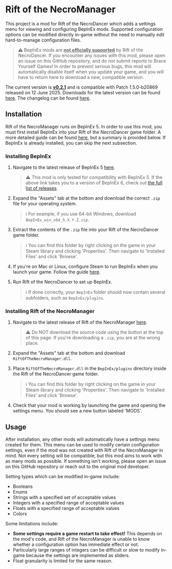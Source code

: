 # Rift of the NecroManager
This project is a mod for Rift of the NecroDancer which adds a settings menu for viewing and configuring BepInEx mods. Supported configuration options can be modified directly in-game without the need to manually edit hard-to-manage configuration files.

> ⚠️ BepInEx mods are <ins>**not officially supported**</ins> by Rift of the NecroDancer. If you encounter any issues with this mod, please open an issue on this GitHub repository, and do not submit reports to Brace Yourself Games! In order to prevent serious bugs, this mod will automatically disable itself when you update your game, and you will have to return here to download a new, compatible version.

The current version is <ins>**v0.2.1**</ins> and is compatible with Patch 1.5.0-b20869 released on 12 June 2025. Downloads for the latest version can be found [here](https://github.com/96-LB/RiftOfTheNecroManager/releases/latest). The changelog can be found [here](Changelog.md).

## Installation

Rift of the NecroManager runs on BepInEx 5. In order to use this mod, you must first install BepInEx into your Rift of the NecroDancer game folder. A more detailed guide can be found [here](https://docs.bepinex.dev/articles/user_guide/installation/index.html), but a summary is provided below. If BepInEx is already installed, you can skip the next subsection.

### Installing BepInEx
1. Navigate to the latest release of BepInEx 5 [here](https://github.com/BepInEx/BepInEx/releases).

    > ⚠️ This mod is only tested for compatibility with BepInEx 5. If the above link takes you to a version of BepInEx 6, check out [the full list of releases](https://github.com/BepInEx/BepInEx/releases).

2. Expand the "Assets" tab at the bottom and download the correct `.zip` file for your operating system.

    > ℹ️ For example, if you use 64-bit Windows, download `BepInEx_win_x64_5.X.Y.Z.zip`.

4. Extract the contents of the `.zip` file into your Rift of the NecroDancer game folder.

    > ℹ️ You can find this folder by right clicking on the game in your Steam library and clicking 'Properties'. Then navigate to 'Installed Files' and click 'Browse'.

6. If you're on Mac or Linux, configure Steam to run BepInEx when you launch your game. Follow the guide [here](https://docs.bepinex.dev/articles/advanced/steam_interop.html).

7. Run Rift of the NecroDancer to set up BepInEx.

    > ℹ️ If done correctly, your `BepInEx` folder should now contain several subfolders, such as `BepInEx/plugins`.

### Installing Rift of the NecroManager
1. Navigate to the latest release of Rift of the NecroManager [here](https://github.com/96-LB/RiftOfTheNecroManager/releases/latest).

   > ⚠️ Do NOT download the source code using the button at the top of this page. If you're downloading a `.zip`, you are at the wrong place.

2. Expand the "Assets" tab at the bottom and download `RiftOfTheNecroManager.dll`.

3. Place `RiftOfTheNecroManager.dll` in the `BepInEx/plugins` directory inside the Rift of the NecroDancer game folder.

   > ℹ️ You can find this folder by right clicking on the game in your Steam library and clicking 'Properties'. Then navigate to 'Installed Files' and click 'Browse'.

4. Check that your mod is working by launching the game and opening the settings menu. You should see a new button labeled 'MODS'.

## Usage

After installation, any other mods will automatically have a settings menu created for them. This menu can be used to modify certain configuration settings, even if the mod was not created with Rift of the NecroManager in mind. Not every setting will be compatible, but this mod aims to work with as many mods as possible. If something isn't working, please open an issue on this GitHub repository or reach out to the original mod developer.

Setting types which can be modified in-game include:
- Booleans
- Enums
- Strings with a specified set of acceptable values
- Integers with a specified range of acceptable values
- Floats with a specified range of acceptable values
- Colors

Some limitations include:
- **Some settings require a game restart to take effect!** This depends on the mod's code, and Rift of the NecroManager is unable to know whether a configuration option has immediate effect or not.
- Particularly large ranges of integers can be difficult or slow to modify in-game because the settings are implemented as sliders.
- Float granularity is limited for the same reason.
